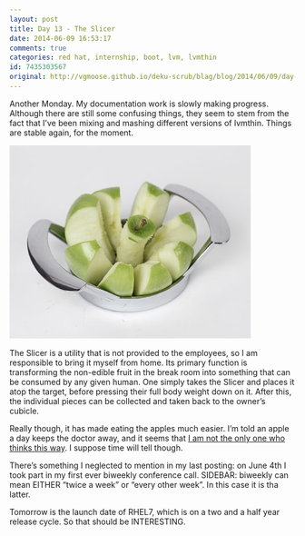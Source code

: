 ```yaml
---
layout: post
title: Day 13 - The Slicer
date: 2014-06-09 16:53:17
comments: true
categories: red hat, internship, boot, lvm, lvmthin
id: 7435303567
original: http://vgmoose.github.io/deku-scrub/blag/blog/2014/06/09/day-13-more-boot-problems-and-the-slicer/
---
```


Another Monday. My documentation work is slowly making progress. Although there are still some confusing things, they seem to stem from the fact that I’ve been mixing and mashing different versions of lvmthin. Things are stable again, for the moment.

![The Slicer](apple-slicer-corer_09092011161645.JPG)

The Slicer is a utility that is not provided to the employees, so I am responsible to bring it myself from home. Its primary function is transforming the non-edible fruit in the break room into something that can be consumed by any given human. One simply takes the Slicer and places it atop the target, before pressing their full body weight down on it. After this, the individual pieces can be collected and taken back to the owner’s cubicle.

Really though, it has made eating the apples much easier. I’m told an apple a day keeps the doctor away, and it seems that [I am not the only one who thinks this way](http://jasonseattlethings.tumblr.com/post/86971544360/day-four-wednesday-may-21st). I suppose time will tell though.

There’s something I neglected to mention in my last posting: on June 4th I took part in my first ever biweekly conference call. SIDEBAR: biweekly can mean EITHER “twice a week” or “every other week”. In this case it is tha latter.

Tomorrow is the launch date of RHEL7, which is on a two and a half year release cycle. So that should be INTERESTING.